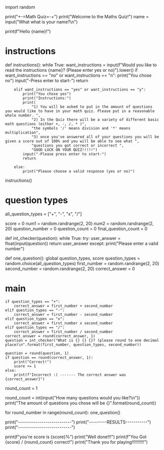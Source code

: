 import random

print("+-=Math Quiz=-+")
print("Welcome to the Maths Quiz!")
name = input("What what is your name?\n")

print(f"Hello {name}!")


# instructions
def instructions():
    while True:
        want_instructions = input(f"Would you like to read the instructions {name}? (Please enter yes or no)").lower()
        if want_instructions == "no" or want_instructions == "n":
            print("You chose no")
            input("-Press enter to start-")
            return

        elif want_instructions == "yes" or want_instructions == "y":
            print("You chose yes")
            print("Instructions:")
            print(
                "1) You will be asked to put in the amount of questions you would like to have in your math quiz. Please put in a reasonable whole number. ",
                "2) In the Quiz there will be a variety of different basic math questions (either +, -, /, * )",
                "the symbols '/' means division and '*' means multiplication",
                "3) once you've answered all of your questions you will be given a score out of 100% and you will be able to see what ",
                "questions you got correct or incorrect ",
                "GOOD LUCK ON YOUR QUIZ!!!!!")
            input("-Please press enter to start-")
            return

        else:
            print("Please choose a valid response (yes or no)")


instructions()

# question types
all_question_types = ["+", "-", "x", "/"]

score = 0
num1 = random.randrange(2, 20)
num2 = random.randrange(2, 20)
question_number = 0
question_count = 0
final_question_count = 0


def int_checker(question):
    while True:
        try:
            user_answer = float(input(question))
            return user_answer
        except:
            print("Please enter a valid number")



def one_question():
    global question_types, score
    question_types = random.choice(all_question_types)
    first_number = random.randrange(2, 20)
    second_number = random.randrange(2, 20)
    correct_answer = 0
# main
    if question_types == "+":
        correct_answer = first_number + second_number
    elif question_types == "-":
        correct_answer = first_number - second_number
    elif question_types == "x":
        correct_answer = first_number x second_number
    elif question_types == "/":
        correct_answer = first_number / second_number
    correct_answer = round(correct_answer, 1)
    question = int_checker("What is {} {} {}? (please round to one decimal place)\n".format(first_number, question_types, second_number))

    question = round(question, 1)
    if question == round(correct_answer, 1):
        print("Correct!")
        score += 1
    else:
        print(f"Incorrect :( ------- The correct answer was {correct_answer}")


round_count = 1

round_count = int(input("How many questions would you like?\n"))
print("The amount of questions you chose will be {}".format(round_count))

for round_number in range(round_count):
    one_question()

print("---------------------------")
print("---------RESULTS-----------")
print("---------------------------")

print(f"you're score is {score}%")
print("Well done!!!")
print(f"You Got {score} / {round_count} correct!")
print("Thank you for playing!!!!!!!!!!")
